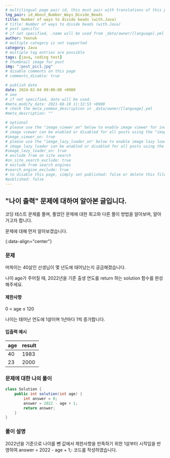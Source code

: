 ```yaml
---
# multilingual page pair id, this must pair with translations of this page. (This name must be unique)
lng_pair: id_About_Number_Ways_Divide_Beads
title: Number of ways to divide beads (with.Java)
# title: Number of ways to divide beads (with.Java)
# post specific
# if not specified, .name will be used from _data/owner/[language].yml
author: Yeonuk
# multiple category is not supported
category: Java
# multiple tag entries are possible
tags: [java, coding test]
# thumbnail image for post
img: ":post_pic1.jpg"
# disable comments on this page
# comments_disable: true

# publish date
date: 2024-02-04 09:00:00 +0900
# seo
# if not specified, date will be used.
#meta_modify_date: 2021-08-10 11:32:53 +0900
# check the meta_common_description in _data/owner/[language].yml
#meta_description: ""

# optional
# please use the "image_viewer_on" below to enable image viewer for individual pages or posts (_posts/ or [language]/_posts folders).
# image viewer can be enabled or disabled for all posts using the "image_viewer_posts: true" setting in _data/conf/main.yml.
#image_viewer_on: true
# please use the "image_lazy_loader_on" below to enable image lazy loader for individual pages or posts (_posts/ or [language]/_posts folders).
# image lazy loader can be enabled or disabled for all posts using the "image_lazy_loader_posts: true" setting in _data/conf/main.yml.
#image_lazy_loader_on: true
# exclude from on site search
#on_site_search_exclude: true
# exclude from search engines
#search_engine_exclude: true
# to disable this page, simply set published: false or delete this file
#published: false
---
```


<!-- outline-start -->

## "나이 출력" 문제에 대하여 알아본 글입니다.

코딩 테스트 문제를 풀며, 풀었던 문제에 대한 회고와 다른 풀이 방법을 알아보며, 알아가고자 합니다.

문제에 대해 먼저 알아보겠습니다.

{:data-align="center"}

<!-- outline-end -->

### 문제

머쓱이는 40살인 선생님이 몇 년도에 태어났는지 궁금해졌습니다.

나이 age가 주어질 때, 2022년을 기준 출생 연도를 return 하는 solution 함수를 완성해주세요.

#### 제한사항

0 < age ≤ 120

나이는 태어난 연도에 1살이며 1년마다 1씩 증가합니다.

#### 입출력 예시

| age | result |
| --- | ------ |
| 40  | 1983   |
| 23  | 2000   |

<!-- | start_num | end_num | result |
| --------- | ------- | ------ |
| 10        | 3       | 0      | -->

### 문제에 대한 나의 풀이

```java
class Solution {
    public int solution(int age) {
        int answer = 0;
        answer = 2022 - age + 1;
        return answer;
    }
}
```

### 풀이 설명

2022년을 기준으로 나이를 뺀 값에서 제한사항을 만족하기 위한 1살부터 시작임을 반영하여 answer = 2022 - age + 1;: 코드를 작성하였습니다.
